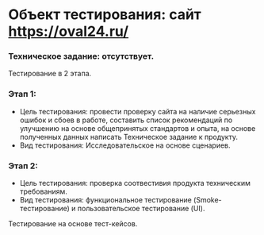 # Объект тестирования: сайт https://oval24.ru/
### Техническое задание: отсутствует.
Тестирование в 2 этапа.
### Этап 1:
+ Цель тестирования: провести проверку сайта на наличие серьезных ошибок и сбоев в работе, составить список рекомендаций по улучшению на основе общепринятых стандартов и опыта, на основе полученных данных написать Техническое задание к продукту.
+ Вид тестирования: Исследовательское на основе сценариев.
### Этап 2:
+ Цель тестирования: проверка соотвестивия продукта техническим требованиям.
+ Вид тестирования: функциональное тестирование (Smoke-тестирование) и пользовательское тестирование (UI).

Тестирование на основе тест-кейсов.

